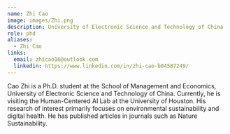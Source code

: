 ```yaml
---
name: Zhi Cao
image: images/Zhi.png
description: University of Electronic Science and Technology of China
role: phd
aliases:
  - Zhi Cao
links:
  email: zhicao16@outlook.com
  linkedin: https://www.linkedin.com/in/zhi-cao-b04587249/
---
```


Cao Zhi is a Ph.D. student at the School of Management and Economics, University of Electronic Science and Technology of China. Currently, he is visiting the Human-Centered AI Lab at the University of Houston. His research of interest primarily focuses on environmental sustainability and digital health. He has published articles in journals such as Nature Sustainability.
